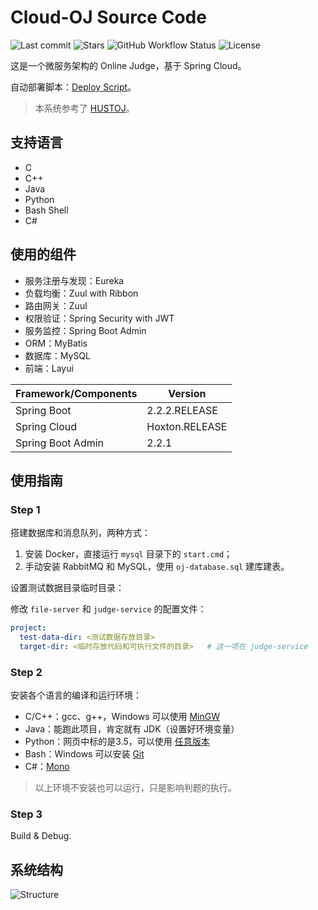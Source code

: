 # Cloud-OJ Source Code

![Last commit](https://img.shields.io/github/last-commit/imcloudfloating/Cloud-OJ) ![Stars](https://img.shields.io/github/stars/imcloudfloating/Cloud-OJ) ![GitHub Workflow Status](https://img.shields.io/github/workflow/status/imcloudfloating/Cloud-OJ/Java%20CI%20with%20Maven) ![License](https://img.shields.io/github/license/imcloudfloating/Cloud-OJ)

这是一个微服务架构的 Online Judge，基于 Spring Cloud。

自动部署脚本：[Deploy Script](https://github.com/imcloudfloating/Cloud-OJ-Docker)。

> 本系统参考了 [HUSTOJ](https://github.com/zhblue/hustoj)。

## 支持语言

- C
- C++
- Java
- Python
- Bash Shell
- C#

## 使用的组件

- 服务注册与发现：Eureka
- 负载均衡：Zuul with Ribbon
- 路由网关：Zuul
- 权限验证：Spring Security with JWT
- 服务监控：Spring Boot Admin
- ORM：MyBatis
- 数据库：MySQL
- 前端：Layui

Framework/Components    | Version
------------------------|-----------------
Spring Boot             | 2.2.2.RELEASE
Spring Cloud            | Hoxton.RELEASE
Spring Boot Admin       | 2.2.1

## 使用指南

### Step 1

搭建数据库和消息队列，两种方式：

1. 安装 Docker，直接运行 `mysql` 目录下的 `start.cmd`；
2. 手动安装 RabbitMQ 和 MySQL，使用 `oj-database.sql` 建库建表。

设置测试数据目录临时目录：

修改 `file-server` 和 `judge-service` 的配置文件：

```yaml
project:
  test-data-dir: <测试数据存放目录>
  target-dir: <临时存放代码和可执行文件的目录>   # 这一项在 judge-service
```

### Step 2

安装各个语言的编译和运行环境：

- C/C++：gcc、g++，Windows 可以使用 [MinGW](http://www.mingw.org/)
- Java：能跑此项目，肯定就有 JDK（设置好环境变量）
- Python：网页中标的是3.5，可以使用 [任意版本](https://www.python.org/)
- Bash：Windows 可以安装 [Git](https://git-scm.com/)
- C#：[Mono](https://www.mono-project.com/)

> 以上环境不安装也可以运行，只是影响判题的执行。

### Step 3

Build & Debug.

## 系统结构

![Structure](https://note-and-blog.oss-cn-beijing.aliyuncs.com/cloud_oj/structure.svg)
